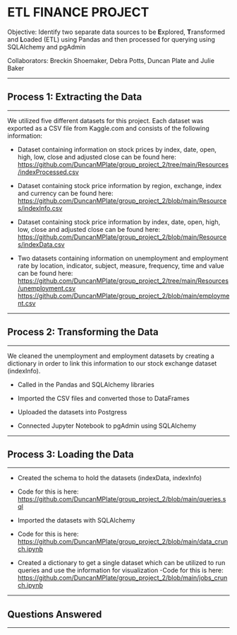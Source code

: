 # **ETL FINANCE PROJECT**


Objective: Identify two separate data sources to be **E**xplored, **T**ransformed and **L**oaded (ETL) using Pandas and 
then processed for querying using SQLAlchemy and pgAdmin



Collaborators:  Breckin Shoemaker, Debra Potts, Duncan Plate and Julie Baker

__________________________________________________________________________________________________________________________

## Process 1: Extracting the Data
_____________________________
We utilized five different datasets for this project.  Each dataset was exported as a CSV file from Kaggle.com and consists of the following information:

-	Dataset containing information on stock prices by index, date, open, high, low, close and adjusted close can be found here: https://github.com/DuncanMPlate/group_project_2/tree/main/Resources/indexProcessed.csv

-	Dataset containing stock price information by region, exchange, index and currency can be found here: https://github.com/DuncanMPlate/group_project_2/blob/main/Resources/indexInfo.csv

-	Dataset containing stock price information by index, date, open, high, low, close and adjusted close can be found here: https://github.com/DuncanMPlate/group_project_2/blob/main/Resources/indexData.csv

-	Two datasets containing information on unemployment and employment rate by location, indicator, subject, measure, frequency, time and value can be found here: https://github.com/DuncanMPlate/group_project_2/tree/main/Resources/unemployment.csv
https://github.com/DuncanMPlate/group_project_2/blob/main/employment.csv

______________________________

## Process 2: Transforming the Data
_____________________________

We cleaned the unemployment and employment datasets by creating a dictionary in order to link this information to our  stock exchange dataset (indexInfo). 

-	Called in the Pandas and SQLAlchemy libraries

-	Imported the CSV files and converted those to DataFrames

-	Uploaded the datasets into Postgress

-	Connected Jupyter Notebook to pgAdmin using SQLAlchemy

_____________________________

## Process 3: Loading the Data
_____________________________

-	Created the schema to hold the datasets (indexData, indexInfo)
  - Code for this is here: https://github.com/DuncanMPlate/group_project_2/blob/main/queries.sql


-	Imported the datasets with SQLAlchemy
  - Code for this is here: https://github.com/DuncanMPlate/group_project_2/blob/main/data_crunch.ipynb


-	Created a dictionary to get a single dataset which can be utilized to run queries and use the information for visualization
  -Code for this is here: https://github.com/DuncanMPlate/group_project_2/blob/main/jobs_crunch.ipynb


_____________________________

## Questions Answered
_____________________________


